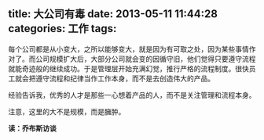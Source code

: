 title: 大公司有毒
date: 2013-05-11 11:44:28
categories: 工作
tags:
---

每个公司都是从小变大，之所以能够变大，就是因为有可取之处，因为某些事情作对了。而公司规模扩大后，大部分公司就会变的因循守旧，他们觉得只要遵守流程就能奇迹般的继续成功。于是管理层开始充满幻觉，推行严格的流程制度。很快员工就会把遵守流程和纪律当作工作本身，而不是去创造伟大的产品。

<!--more-->

经验告诉我，优秀的人才是那些一心想着产品的人，而不是关注管理和流程本身。

注意，这里的大不是规模，而是臃肿。

**读：乔布斯访谈**